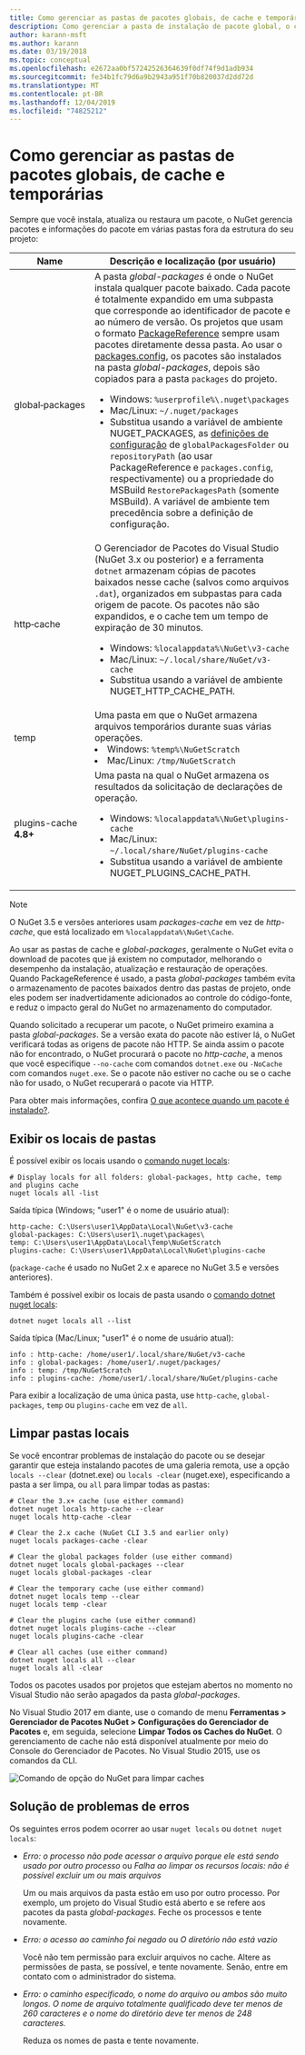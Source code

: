 ```yaml
---
title: Como gerenciar as pastas de pacotes globais, de cache e temporárias no NuGet
description: Como gerenciar a pasta de instalação de pacote global, o cache de pacote e as pastas temporárias que existem em um computador, usados durante a instalação, restauração e atualização de pacotes.
author: karann-msft
ms.author: karann
ms.date: 03/19/2018
ms.topic: conceptual
ms.openlocfilehash: e2672aa0bf57242526364639f0df74f9d1adb934
ms.sourcegitcommit: fe34b1fc79d6a9b2943a951f70b820037d2dd72d
ms.translationtype: MT
ms.contentlocale: pt-BR
ms.lasthandoff: 12/04/2019
ms.locfileid: "74825212"
---
```

# <a name="managing-the-global-packages-cache-and-temp-folders"></a>Como gerenciar as pastas de pacotes globais, de cache e temporárias

Sempre que você instala, atualiza ou restaura um pacote, o NuGet gerencia pacotes e informações do pacote em várias pastas fora da estrutura do seu projeto:

| Name | Descrição e localização (por usuário)|
| --- | --- |
| global&#8209;packages | A pasta *global-packages* é onde o NuGet instala qualquer pacote baixado. Cada pacote é totalmente expandido em uma subpasta que corresponde ao identificador de pacote e ao número de versão. Os projetos que usam o formato [PackageReference](package-references-in-project-files.md) sempre usam pacotes diretamente dessa pasta. Ao usar o [packages.config](../reference/packages-config.md), os pacotes são instalados na pasta *global-packages*, depois são copiados para a pasta `packages` do projeto.<br/><ul><li>Windows: `%userprofile%\.nuget\packages`</li><li>Mac/Linux: `~/.nuget/packages`</li><li>Substitua usando a variável de ambiente NUGET_PACKAGES, as [definições de configuração](../reference/nuget-config-file.md#config-section) de `globalPackagesFolder` ou `repositoryPath` (ao usar PackageReference e `packages.config`, respectivamente) ou a propriedade do MSBuild `RestorePackagesPath` (somente MSBuild). A variável de ambiente tem precedência sobre a definição de configuração.</li></ul> |
| http&#8209;cache | O Gerenciador de Pacotes do Visual Studio (NuGet 3.x ou posterior) e a ferramenta `dotnet` armazenam cópias de pacotes baixados nesse cache (salvos como arquivos `.dat`), organizados em subpastas para cada origem de pacote. Os pacotes não são expandidos, e o cache tem um tempo de expiração de 30 minutos.<br/><ul><li>Windows: `%localappdata%\NuGet\v3-cache`</li><li>Mac/Linux: `~/.local/share/NuGet/v3-cache`</li><li>Substitua usando a variável de ambiente NUGET_HTTP_CACHE_PATH.</li></ul> |
| temp | Uma pasta em que o NuGet armazena arquivos temporários durante suas várias operações.<br/><li>Windows: `%temp%\NuGetScratch`</li><li>Mac/Linux: `/tmp/NuGetScratch`</li></ul> |
| plugins-cache **4.8+** | Uma pasta na qual o NuGet armazena os resultados da solicitação de declarações de operação.<br/><ul><li>Windows: `%localappdata%\NuGet\plugins-cache`</li><li>Mac/Linux: `~/.local/share/NuGet/plugins-cache`</li><li>Substitua usando a variável de ambiente NUGET_PLUGINS_CACHE_PATH.</li></ul> |

> [!Note]
> O NuGet 3.5 e versões anteriores usam *packages-cache* em vez de *http-cache*, que está localizado em `%localappdata%\NuGet\Cache`.

Ao usar as pastas de cache e *global-packages*, geralmente o NuGet evita o download de pacotes que já existem no computador, melhorando o desempenho da instalação, atualização e restauração de operações. Quando PackageReference é usado, a pasta *global-packages* também evita o armazenamento de pacotes baixados dentro das pastas de projeto, onde eles podem ser inadvertidamente adicionados ao controle do código-fonte, e reduz o impacto geral do NuGet no armazenamento do computador.

Quando solicitado a recuperar um pacote, o NuGet primeiro examina a pasta *global-packages*. Se a versão exata do pacote não estiver lá, o NuGet verificará todas as origens de pacote não HTTP. Se ainda assim o pacote não for encontrado, o NuGet procurará o pacote no *http-cache*, a menos que você especifique `--no-cache` com comandos `dotnet.exe` ou `-NoCache` com comandos `nuget.exe`. Se o pacote não estiver no cache ou se o cache não for usado, o NuGet recuperará o pacote via HTTP.

Para obter mais informações, confira [O que acontece quando um pacote é instalado?](../concepts/package-installation-process.md).

## <a name="viewing-folder-locations"></a>Exibir os locais de pastas

É possível exibir os locais usando o [comando nuget locals](../reference/cli-reference/cli-ref-locals.md):

```cli
# Display locals for all folders: global-packages, http cache, temp and plugins cache
nuget locals all -list
```

Saída típica (Windows; "user1" é o nome de usuário atual):

```output
http-cache: C:\Users\user1\AppData\Local\NuGet\v3-cache
global-packages: C:\Users\user1\.nuget\packages\
temp: C:\Users\user1\AppData\Local\Temp\NuGetScratch
plugins-cache: C:\Users\user1\AppData\Local\NuGet\plugins-cache
```

(`package-cache` é usado no NuGet 2.x e aparece no NuGet 3.5 e versões anteriores).

Também é possível exibir os locais de pasta usando o [comando dotnet nuget locals](/dotnet/core/tools/dotnet-nuget-locals):

```dotnetcli
dotnet nuget locals all --list
```

Saída típica (Mac/Linux; "user1" é o nome de usuário atual):

```output
info : http-cache: /home/user1/.local/share/NuGet/v3-cache
info : global-packages: /home/user1/.nuget/packages/
info : temp: /tmp/NuGetScratch
info : plugins-cache: /home/user1/.local/share/NuGet/plugins-cache
```

Para exibir a localização de uma única pasta, use `http-cache`, `global-packages`, `temp` ou `plugins-cache` em vez de `all`.

## <a name="clearing-local-folders"></a>Limpar pastas locais

Se você encontrar problemas de instalação do pacote ou se desejar garantir que esteja instalando pacotes de uma galeria remota, use a opção `locals --clear` (dotnet.exe) ou `locals -clear` (nuget.exe), especificando a pasta a ser limpa, ou `all` para limpar todas as pastas:

```cli
# Clear the 3.x+ cache (use either command)
dotnet nuget locals http-cache --clear
nuget locals http-cache -clear

# Clear the 2.x cache (NuGet CLI 3.5 and earlier only)
nuget locals packages-cache -clear

# Clear the global packages folder (use either command)
dotnet nuget locals global-packages --clear
nuget locals global-packages -clear

# Clear the temporary cache (use either command)
dotnet nuget locals temp --clear
nuget locals temp -clear

# Clear the plugins cache (use either command)
dotnet nuget locals plugins-cache --clear
nuget locals plugins-cache -clear

# Clear all caches (use either command)
dotnet nuget locals all --clear
nuget locals all -clear
```

Todos os pacotes usados por projetos que estejam abertos no momento no Visual Studio não serão apagados da pasta *global-packages*.

No Visual Studio 2017 em diante, use o comando de menu **Ferramentas > Gerenciador de Pacotes NuGet > Configurações do Gerenciador de Pacotes** e, em seguida, selecione **Limpar Todos os Caches do NuGet**. O gerenciamento de cache não está disponível atualmente por meio do Console do Gerenciador de Pacotes. No Visual Studio 2015, use os comandos da CLI.

![Comando de opção do NuGet para limpar caches](media/options-clear-caches.png)

## <a name="troubleshooting-errors"></a>Solução de problemas de erros

Os seguintes erros podem ocorrer ao usar `nuget locals` ou `dotnet nuget locals`:

- *Erro: o processo não pode acessar o arquivo <package> porque ele está sendo usado por outro processo* ou *Falha ao limpar os recursos locais: não é possível excluir um ou mais arquivos*

    Um ou mais arquivos da pasta estão em uso por outro processo. Por exemplo, um projeto do Visual Studio está aberto e se refere aos pacotes da pasta *global-packages*. Feche os processos e tente novamente.

- *Erro: o acesso ao caminho <path> foi negado* ou *O diretório não está vazio*

    Você não tem permissão para excluir arquivos no cache. Altere as permissões de pasta, se possível, e tente novamente. Senão, entre em contato com o administrador do sistema.

- *Erro: o caminho especificado, o nome do arquivo ou ambos são muito longos. O nome de arquivo totalmente qualificado deve ter menos de 260 caracteres e o nome do diretório deve ter menos de 248 caracteres.*

    Reduza os nomes de pasta e tente novamente.
